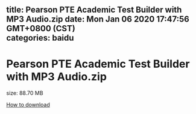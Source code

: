 
title: Pearson PTE Academic Test Builder with MP3 Audio.zip
date: Mon Jan 06 2020 17:47:56 GMT+0800 (CST)    
categories: baidu
---

# Pearson PTE Academic Test Builder with MP3 Audio.zip
size: 88.70 MB
 
 

[How to download](https://bpcam.bemobtrk.com/go/2ceec3aa-1ca2-46d6-b9ff-aaa5c184517c?jno=1493)